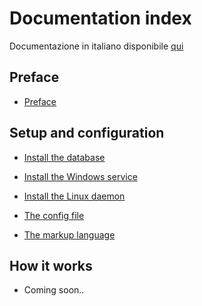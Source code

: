 # Documentation index

Documentazione in italiano disponibile [qui](../index.md)

## Preface

-	[Preface](intro.md)
   
## Setup and configuration

-	[Install the database](database.md)
	
-	[Install the Windows service](windows.md)
	
-	[Install the Linux daemon](linux.md)
	
-	[The config file](config.md)
	
-	[The markup language](markup.md)

## How it works

-	Coming soon..
